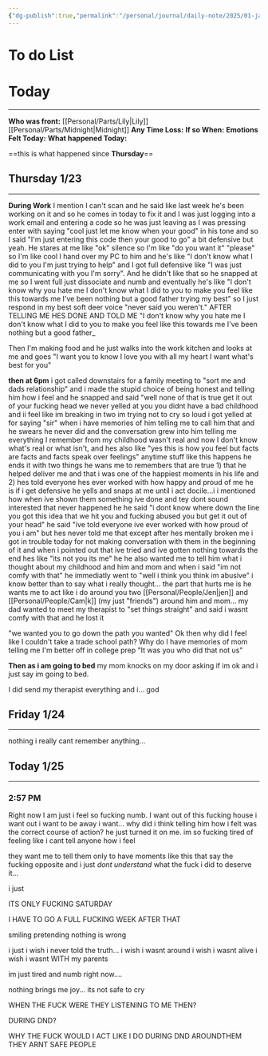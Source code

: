 ```yaml
---
{"dg-publish":true,"permalink":"/personal/journal/daily-note/2025/01-january/2025-01-25/","tags":["Alter","anger","traumaTriggered","tired/exausted","numb","Not_Ok","host","traumaholder","anxiety","angry","dad","work","DiDsplit","daily","20-25"],"noteIcon":""}
---
```


# To do List

# Today
---
**Who was front:** [[Personal/Parts/Lily\|Lily]] [[Personal/Parts/Midnight\|Midnight]]
**Any Time Loss:**
	**If so When:**
**Emotions Felt Today:**
**What happened Today:**

==this is what happened since **Thursday**==

## Thursday 1/23 
---
**During Work** I mention I can't scan and he said like last week he's been working on it and so he comes in today to fix it and I was just logging into a work email and entering a code so he was just leaving as I was pressing enter with saying "cool just let me know when your good" in his tone and so I said "I'm just entering this code then your good to go" a bit defensive but yeah. He stares at me like "ok" silence so I'm like "do you want it" "please" so I'm like cool I hand over my PC to him and he's like "I don't know what I did to you I'm just trying to help" and I got full defensive like "I was just communicating with you I'm sorry". And he didn't like that so he snapped at me so I went full just dissociate and numb and eventually he's like "I don't know why you hate me I don't know what I did to you to make you feel like this towards me I've been nothing but a good father trying my best" so I just respond in my best soft deer voice "never said you weren't." AFTER TELLING ME HES DONE AND TOLD ME "I don't know why you hate me I don't know what I did to you to make you feel like this towards me I've been nothing but a good father_

Then I'm making food and he just walks into the work kitchen and looks at me and goes "I want you to know I love you with all my heart I want what's best for you"

**then at 6pm** i got called downstairs for a family meeting to "sort me and dads relationship" and i made the stupid choice of being honest and telling him how i feel and he snapped and said "well none of that is true get it out of your fucking head we never yelled at you you didnt have a bad childhood and ii feel like im breaking in two im trying not to cry so loud i got yelled at for saying "sir" when i have memories of him telling me to call him that and he swears he never did and the conversation grew into him telling me everything I remember from my childhood wasn't real and now I don't know what's real or what isn't, and hes also like "yes this is how you feel but facts are facts and facts speak over feelings" anytime stuff like this happens he ends it with two things he wans me to remembers that are true 1) that he helped deliver me and that i was one of the happiest moments in his life and 2) hes told everyone hes ever worked with how happy and proud of me he is if i get defensive he yells and snaps at me until i act docile...i i mentioned how when ive shown them something ive done and tey dont sound interested that never happened he he said "i dont know where down the line you got this idea that we hit you and fucking abused you but get it out of your head" he said "ive told everyone ive ever worked with how proud of you i am" but hes never told me that except after hes mentally broken me i got in trouble today for not making conversation with them in the beginning of it and when i pointed out that ive tried and ive gotten nothing towards the end hes like "its not you its me" he he also wanted me to tell him what i thought about my childhood and him and mom and when i said "im not comfy with that" he immediatly went to "well i think you think im abusive" i know better than to say what i really thought... the part that hurts me is he wants me to act like i do around you two [[Personal/People/Jen\|jen]] and [[Personal/People/Cam\|k]] (my just "friends") around him and mom... my dad wanted to meet my therapist to "set things straight" and said i wasnt comfy with that and he lost it

"we wanted you to go down the path you wanted" Ok then why did I feel like I couldn't take a trade school path? Why do I have memories of mom telling me I'm better off in college prep "It was you who did that not us"

**Then as i am going to bed** my mom knocks on my door asking if im ok and i just say im going to bed. 

I did send my therapist everything and i... god 
## Friday 1/24
---
nothing i really cant remember anything...


## Today 1/25
---

### **2:57 PM**
Right now I am just i feel so fucking numb. I want out of this fucking house i want out i want to be away i want... why did i think telling him how i felt was the correct course of action? he just turned it on me.  im so fucking tired of feeling like i cant tell anyone how i feel 

they want me to tell them only to have moments like this that say the fucking opposite and i just *dont understand* what the fuck i did to deserve it...

i just

ITS ONLY FUCKING SATURDAY 

I HAVE TO GO A FULL FUCKING WEEK AFTER THAT

smiling pretending nothing is wrong

i just i wish i never told the truth... i wish i wasnt around i wish i wasnt alive i wish i wasnt WITH my parents 

im just tired and numb right now....

nothing brings me joy...
its not safe to cry

WHEN THE FUCK WERE THEY LISTENING TO ME THEN?

DURING DND?

WHY THE FUCK WOULD I ACT LIKE I DO DURING DND AROUNDTHEM THEY ARNT SAFE PEOPLE 